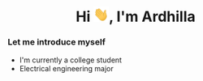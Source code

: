 <h1 align="center">Hi <img src="https://raw.githubusercontent.com/ABSphreak/ABSphreak/master/gifs/Hi.gif" width="30px">, I'm Ardhilla</h1>

<h3>Let me introduce myself</h3>

- I'm currently a college student
- Electrical engineering major
  
<br>
